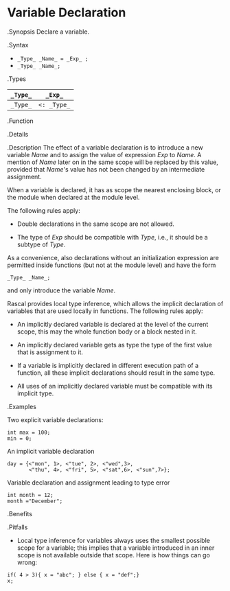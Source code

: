 # Variable Declaration

.Synopsis
Declare a variable.

.Syntax

*  `_Type_ _Name_ = _Exp_ ;`
*  `_Type_ _Name_;`

.Types

|`_Type_`  | `_Exp_` |
| --- | --- |
| `_Type_` | `<: _Type_` |


.Function

.Details

.Description
The effect of a variable declaration is to introduce a new variable _Name_ and
to assign the value of expression _Exp_ to _Name_. A mention of _Name_ later on in the same scope
will be replaced by this value, provided that _Name_\'s value has not been changed by an intermediate assignment. 

When a variable is declared, it has as scope the nearest enclosing block, or the module when declared at the module level.

The following rules apply:

*  Double declarations in the same scope are not allowed.

*  The type of _Exp_ should be compatible with _Type_, i.e., it should be a subtype of _Type_.


As a convenience, also declarations without an initialization expression are permitted inside functions (but not at the module level)
 and have the form
```rascal
_Type_ _Name_; 
```
and only introduce the variable _Name_.

Rascal provides local type inference, which allows the implicit declaration of variables that are used locally in functions. The following rules apply:

*  An implicitly declared variable is declared at the level of the current scope, this may the whole function body or a block nested in it.

*  An implicitly declared variable gets as type the type of the first value that is assignment to it.

*  If a variable is implicitly declared in different execution path of a function, all these implicit declarations should result in the same type.

*  All uses of an implicitly declared variable must be compatible with its implicit type.

.Examples

Two explicit variable declarations:
```rascal-shell,continue,error
int max = 100;
min = 0;
```
An implicit variable declaration
```rascal-shell,continue,error
day = {<"mon", 1>, <"tue", 2>, <"wed",3>, 
       <"thu", 4>, <"fri", 5>, <"sat",6>, <"sun",7>};
```
Variable declaration and assignment leading to type error
```rascal-shell,continue,error
int month = 12;
month ="December";
```

.Benefits

.Pitfalls

*  Local type inference for variables always uses the smallest possible scope for a variable; this implies that
  a variable introduced in an inner scope is not available outside that scope. Here is how things can go wrong:

```rascal-shell,error
if( 4 > 3){ x = "abc"; } else { x = "def";}
x;
```

